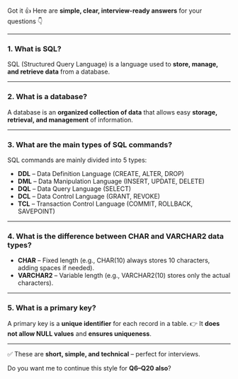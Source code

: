 Got it 👍
Here are **simple, clear, interview-ready answers** for your questions 👇

---

### **1. What is SQL?**

SQL (Structured Query Language) is a language used to **store, manage, and retrieve data** from a database.

---

### **2. What is a database?**

A database is an **organized collection of data** that allows easy **storage, retrieval, and management** of information.

---

### **3. What are the main types of SQL commands?**

SQL commands are mainly divided into 5 types:

* **DDL** – Data Definition Language (CREATE, ALTER, DROP)
* **DML** – Data Manipulation Language (INSERT, UPDATE, DELETE)
* **DQL** – Data Query Language (SELECT)
* **DCL** – Data Control Language (GRANT, REVOKE)
* **TCL** – Transaction Control Language (COMMIT, ROLLBACK, SAVEPOINT)

---

### **4. What is the difference between CHAR and VARCHAR2 data types?**

* **CHAR** – Fixed length (e.g., CHAR(10) always stores 10 characters, adding spaces if needed).
* **VARCHAR2** – Variable length (e.g., VARCHAR2(10) stores only the actual characters).

---

### **5. What is a primary key?**

A primary key is a **unique identifier** for each record in a table.
👉 It **does not allow NULL values** and **ensures uniqueness**.

---

✅ These are **short, simple, and technical** – perfect for interviews.

Do you want me to continue this style for **Q6–Q20 also**?
